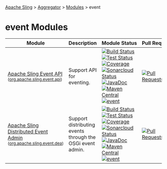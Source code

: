[Apache Sling](https://sling.apache.org) > [Aggregator](https://github.com/apache/sling-aggregator/) > [Modules](https://github.com/apache/sling-aggregator/blob/master/docs/modules.md) > event
# event Modules

| Module | Description | Module&nbsp;Status | Pull&nbsp;Requests |
|---    |---    |---    |---    |
| [Apache Sling Event API](https://github.com/apache/sling-org-apache-sling-event-api) <br/> <small>([org.apache.sling.event.api](https://search.maven.org/#search%7Cga%7C1%7Cg%3A%22org.apache.sling%22%20a%3A%22org.apache.sling.event.apiD%22))</small> |          Support API for eventing.      | &#32;[![Build Status](https://ci-builds.apache.org/job/Sling/job/modules/job/sling-org-apache-sling-event-api/job/master/badge/icon)](https://ci-builds.apache.org/job/Sling/job/modules/job/sling-org-apache-sling-event-api/job/master/)&#32;[![Test Status](https://img.shields.io/jenkins/tests.svg?jobUrl=https://ci-builds.apache.org/job/Sling/job/modules/job/sling-org-apache-sling-event-api/job/master/)](https://ci-builds.apache.org/job/Sling/job/modules/job/sling-org-apache-sling-event-api/job/master/test/?width=800&height=600)&#32;[![Coverage](https://sonarcloud.io/api/project_badges/measure?project=apache_sling-org-apache-sling-event-api&metric=coverage)](https://sonarcloud.io/dashboard?id=apache_sling-org-apache-sling-event-api)&#32;[![Sonarcloud Status](https://sonarcloud.io/api/project_badges/measure?project=apache_sling-org-apache-sling-event-api&metric=alert_status)](https://sonarcloud.io/dashboard?id=apache_sling-org-apache-sling-event-api)&#32;[![JavaDoc](https://www.javadoc.io/badge/org.apache.sling/org.apache.sling.event.api.svg)](https://www.javadoc.io/doc/org.apache.sling/org-apache-sling-event-api)&#32;[![Maven Central](https://maven-badges.herokuapp.com/maven-central/org.apache.sling/org.apache.sling.event.api/badge.svg)](https://search.maven.org/#search%7Cga%7C1%7Cg%3A%22org.apache.sling%22%20a%3A%22org.apache.sling.event.api%22)&#32;[![event](https://sling.apache.org/badges/group-event.svg)](https://github.com/apache/sling-aggregator/blob/master/docs/group/event.md) | &#32;[![Pull Requests](https://img.shields.io/github/issues-pr/apache/sling-org-apache-sling-event-api.svg)](https://github.com/apache/sling-org-apache-sling-event-api/pulls) |
| [Apache Sling Distributed Event Admin](https://github.com/apache/sling-org-apache-sling-event-dea) <br/> <small>([org.apache.sling.event.dea](https://search.maven.org/#search%7Cga%7C1%7Cg%3A%22org.apache.sling%22%20a%3A%22org.apache.sling.event.deaD%22))</small> |          Support distributing events through the OSGi event admin.      | &#32;[![Build Status](https://ci-builds.apache.org/job/Sling/job/modules/job/sling-org-apache-sling-event-dea/job/master/badge/icon)](https://ci-builds.apache.org/job/Sling/job/modules/job/sling-org-apache-sling-event-dea/job/master/)&#32;[![Test Status](https://img.shields.io/jenkins/tests.svg?jobUrl=https://ci-builds.apache.org/job/Sling/job/modules/job/sling-org-apache-sling-event-dea/job/master/)](https://ci-builds.apache.org/job/Sling/job/modules/job/sling-org-apache-sling-event-dea/job/master/test/?width=800&height=600)&#32;[![Coverage](https://sonarcloud.io/api/project_badges/measure?project=apache_sling-org-apache-sling-event-dea&metric=coverage)](https://sonarcloud.io/dashboard?id=apache_sling-org-apache-sling-event-dea)&#32;[![Sonarcloud Status](https://sonarcloud.io/api/project_badges/measure?project=apache_sling-org-apache-sling-event-dea&metric=alert_status)](https://sonarcloud.io/dashboard?id=apache_sling-org-apache-sling-event-dea)&#32;[![JavaDoc](https://www.javadoc.io/badge/org.apache.sling/org.apache.sling.event.dea.svg)](https://www.javadoc.io/doc/org.apache.sling/org-apache-sling-event-dea)&#32;[![Maven Central](https://maven-badges.herokuapp.com/maven-central/org.apache.sling/org.apache.sling.event.dea/badge.svg)](https://search.maven.org/#search%7Cga%7C1%7Cg%3A%22org.apache.sling%22%20a%3A%22org.apache.sling.event.dea%22)&#32;[![event](https://sling.apache.org/badges/group-event.svg)](https://github.com/apache/sling-aggregator/blob/master/docs/group/event.md) | &#32;[![Pull Requests](https://img.shields.io/github/issues-pr/apache/sling-org-apache-sling-event-dea.svg)](https://github.com/apache/sling-org-apache-sling-event-dea/pulls) |
